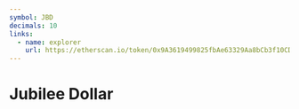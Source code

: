 ```yaml
---
symbol: JBD
decimals: 10
links:
  - name: explorer
    url: https://etherscan.io/token/0x9A3619499825fbAe63329Aa8bCb3f10CD5958E1c
---
```


# Jubilee Dollar
